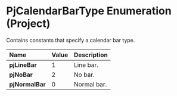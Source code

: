 
# PjCalendarBarType Enumeration (Project)

Contains constants that specify a calendar bar type.



|**Name**|**Value**|**Description**|
|:-----|:-----|:-----|
|**pjLineBar**|1|Line bar.|
|**pjNoBar**|2|No bar.|
|**pjNormalBar**|0|Normal bar.|
